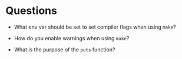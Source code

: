 # Questions

* What env var should be set to set compiler flags when using ``make``?

* How do you enable warnings when using ``make``?

* What is the purpose of the ``puts`` function?
